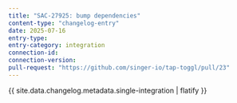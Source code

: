 ```yaml
---
title: "SAC-27925: bump dependencies"
content-type: "changelog-entry"
date: 2025-07-16
entry-type: 
entry-category: integration
connection-id: 
connection-version: 
pull-request: "https://github.com/singer-io/tap-toggl/pull/23"
---
```

{{ site.data.changelog.metadata.single-integration | flatify }}